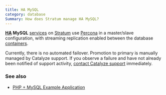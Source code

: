 ```yaml
---
title: HA MySQL
category: database
Summary: How does Stratum manage HA MySQL?
---
```


**[HA](/stratum/articles/ha-application) MySQL** [services](/stratum/articles/concepts/services) on [Stratum](https://catalyze.io/stratum) use [Percona](https://www.percona.com/) in a master/slave configuration, with streaming replication enabled between the database [containers](/stratum/articles/concepts/containers).

Currently, there is no automated failover. Promotion to primary is manually managed by Catalyze support. If you observe a failure and have not already been notified of support activity, [contact Catalyze support](/stratum/articles/contact) immediately.

### See also

* [PHP + MySQL Example Application](/stratum/articles/guides/php-mysql)
